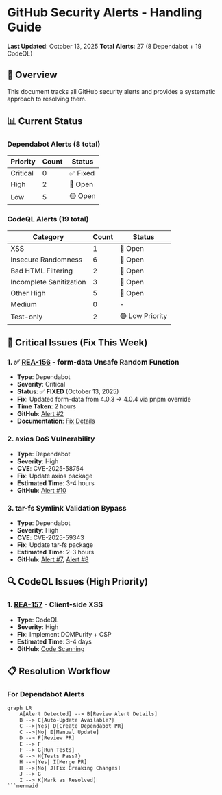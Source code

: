# GitHub Security Alerts - Handling Guide

**Last Updated**: October 13, 2025
**Total Alerts**: 27 (8 Dependabot + 19 CodeQL)

## 🎯 Overview

This document tracks all GitHub security alerts and provides a systematic approach to resolving them.

## 📊 Current Status

### Dependabot Alerts (8 total)

| Priority | Count | Status |
|----------|-------|--------|
| Critical | 0 | ✅ Fixed |
| High | 2 | 🔴 Open |
| Low | 5 | 🟡 Open |

### CodeQL Alerts (19 total)

| Category | Count | Status |
|----------|-------|--------|
| XSS | 1 | 🔴 Open |
| Insecure Randomness | 6 | 🔴 Open |
| Bad HTML Filtering | 2 | 🔴 Open |
| Incomplete Sanitization | 3 | 🔴 Open |
| Other High | 5 | 🔴 Open |
| Medium | 0 | - |
| Test-only | 2 | 🟢 Low Priority |

## 🚨 Critical Issues (Fix This Week)

### 1. ✅ [REA-156](https://linear.app/ready-set-llc/issue/REA-156) - form-data Unsafe Random Function
- **Type**: Dependabot
- **Severity**: Critical
- **Status**: ✅ **FIXED** (October 13, 2025)
- **Fix**: Updated form-data from 4.0.3 → 4.0.4 via pnpm override
- **Time Taken**: 2 hours
- **GitHub**: [Alert #2](https://github.com/ReadySet1/ready-set/security/dependabot/2)
- **Documentation**: [Fix Details](./docs/security-fixes/REA-156-form-data-fix.md)

### 2. axios DoS Vulnerability
- **Type**: Dependabot
- **Severity**: High
- **CVE**: CVE-2025-58754
- **Fix**: Update axios package
- **Estimated Time**: 3-4 hours
- **GitHub**: [Alert #10](https://github.com/ReadySet1/ready-set/security/dependabot/10)

### 3. tar-fs Symlink Validation Bypass
- **Type**: Dependabot
- **Severity**: High
- **CVE**: CVE-2025-59343
- **Fix**: Update tar-fs package
- **Estimated Time**: 2-3 hours
- **GitHub**: [Alert #7](https://github.com/ReadySet1/ready-set/security/dependabot/7), [Alert #8](https://github.com/ReadySet1/ready-set/security/dependabot/8)

## 🔍 CodeQL Issues (High Priority)

### 1. [REA-157](https://linear.app/ready-set-llc/issue/REA-157) - Client-side XSS
- **Type**: CodeQL
- **Severity**: High
- **Fix**: Implement DOMPurify + CSP
- **Estimated Time**: 3-4 days
- **GitHub**: [Code Scanning](https://github.com/ReadySet1/ready-set/security/code-scanning)

## 📋 Resolution Workflow

### For Dependabot Alerts

```mermaid
graph LR
    A[Alert Detected] --> B[Review Alert Details]
    B --> C{Auto-Update Available?}
    C -->|Yes| D[Create Dependabot PR]
    C -->|No| E[Manual Update]
    D --> F[Review PR]
    E --> F
    F --> G[Run Tests]
    G --> H{Tests Pass?}
    H -->|Yes| I[Merge PR]
    H -->|No| J[Fix Breaking Changes]
    J --> G
    I --> K[Mark as Resolved]
```mermaid
